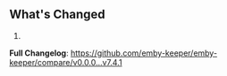 ## What's Changed

1.

**Full Changelog**: https://github.com/emby-keeper/emby-keeper/compare/v0.0.0...v7.4.1
